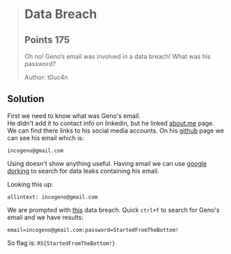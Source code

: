 > # Data Breach
> ## Points 175
> Oh no! Geno’s email was involved in a data breach! What was his password? 
> 
> Author: t0uc4n

## Solution

First we need to know what was Geno's email.  
He didn't add it to contact info on linkedin, but he linked [about.me](http://about.me/genoikonomov) page.  
We can find there links to his social media accounts. On his [github](https://github.com/incogeno) page we can see his email which is:

```
incogeno@gmail.com
```

Using [](https://haveibeenpwned.com/) doesn't show anything useful.
Having email we can use [google dorking](https://medium.com/infosec/exploring-google-hacking-techniques-using-google-dork-6df5d79796cf) to search for data leaks containing his email.   

Looking this up:

```
allintext: incogeno@gmail.com
```

We are prompted with [this](https://nss.ackaria.xyz/index.html) data breach.
Quick `ctrl+f` to search for Geno's email and we have results:

```
email=incogeno@gmail.com:password=StartedFromTheBottom! 
```

So flag is: `RS{StartedFromTheBottom!}`
